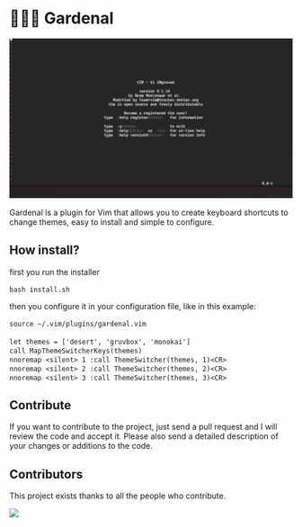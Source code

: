 # 🧛🏻‍♂️ Gardenal

<img src="./img/gif.gif">

Gardenal is a plugin for Vim that allows you to create keyboard shortcuts to change themes, easy to install and simple to configure.

## How install? 

first you run the installer

``` shell
bash install.sh
```

then you configure it in your configuration file, like in this example:

``` vimscript
source ~/.vim/plugins/gardenal.vim

let themes = ['desert', 'gruvbox', 'monokai']
call MapThemeSwitcherKeys(themes)
nnoremap <silent> 1 :call ThemeSwitcher(themes, 1)<CR>
nnoremap <silent> 2 :call ThemeSwitcher(themes, 2)<CR>
nnoremap <silent> 3 :call ThemeSwitcher(themes, 3)<CR>
```

## Contribute

If you want to contribute to the project, just send a pull request and I will review the code and accept it. Please also send a detailed description of your changes or additions to the code.

## Contributors

This project exists thanks to all the people who contribute. 

<a href="https://github.com/BrunoCiccarino/gardenal/graphs/contributors">
  <img src="https://contrib.rocks/image?repo=BrunoCiccarino/gardenal&max=24" />
</a>